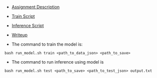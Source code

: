 - [Assignment Description](https://docs.google.com/document/u/1/d/e/2PACX-1vQvXWStVxAV7nVi6uvz37Gmli8rAdKHR3JdgFq2VZoH3mgSPSG3c1YbifR_mHGYS-LVEGeCWKeAqbdJ/pub)
- [Train Script](./train.py)
- [Inference Script](./test.py)
- [Writeup](./writeup.txt)

- The command to train the model is:
```
bash run_model.sh train <path_to_data_json> <path_to_save>
```

- The command to run inference using model is
```
bash run_model.sh test <path_to_save> <path_to_test_json> output.txt
```